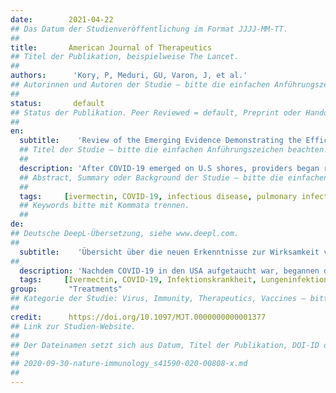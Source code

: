 ```yaml
---
date:        2021-04-22
## Das Datum der Studienveröffentlichung im Format JJJJ-MM-TT.
##
title:       American Journal of Therapeutics 
## Titel der Publikation, beispielweise The Lancet.
##
authors:      'Kory, P, Meduri, GU, Varon, J, et al.'
## Autorinnen und Autoren der Studie – bitte die einfachen Anführungszeichen beachten!
##
status:       default
## Status der Publikation. Peer Reviewed = default, Preprint oder Handout (Thesenpapier)
##
en:
  subtitle:    'Review of the Emerging Evidence Demonstrating the Efficacy of Ivermectin in the Prophylaxis and Treatment of COVID-19'
  ## Titel der Studie – bitte die einfachen Anführungszeichen beachten!
  ##
  description: 'After COVID-19 emerged on U.S shores, providers began reviewing the emerging basic science, translational, and clinical data to identify potentially effective treatment options. In addition, a multitude of both novel and repurposed therapeutic agents were used empirically and studied within clinical trials. The majority of trialed agents have failed to provide reproducible, definitive proof of efficacy in reducing the mortality of COVID-19 with the exception of corticosteroids in moderate to severe disease. Recently, evidence has emerged that the oral antiparasitic agent ivermectin exhibits numerous antiviral and anti-inflammatory mechanisms with trial results reporting significant outcome benefits. Given some have not passed peer review, several expert groups including Unitaid/World Health Organization have undertaken a systematic global effort to contact all active trial investigators to rapidly gather the data needed to grade and perform meta-analyses. Data were sourced from published peer-reviewed studies, manuscripts posted to preprint servers, expert meta-analyses, and numerous epidemiological analyses of regions with ivermectin distribution campaigns. A large majority of randomized and observational controlled trials of ivermectin are reporting repeated, large magnitude improvements in clinical outcomes. Numerous prophylaxis trials demonstrate that regular ivermectin use leads to large reductions in transmission. Multiple, large "natural experiments" occurred in regions that initiated "ivermectin distribution" campaigns followed by tight, reproducible, temporally associated decreases in case counts and case fatality rates compared with nearby regions without such campaigns. Meta-analyses based on 18 randomized controlled treatment trials of ivermectin in COVID-19 have found large, statistically significant reductions in mortality, time to clinical recovery, and time to viral clearance. Furthermore, results from numerous controlled prophylaxis trials report significantly reduced risks of contracting COVID-19 with the regular use of ivermectin. Finally, the many examples of ivermectin distribution campaigns leading to rapid population-wide decreases in morbidity and mortality indicate that an oral agent effective in all phases of COVID-19 has been identified.'
  ## Abstract, Summary oder Background der Studie – bitte die einfachen Anführungszeichen beachten!
  ##
  tags:     [ivermectin, COVID-19, infectious disease, pulmonary infection, respiratory failure]
  ## Keywords bitte mit Kommata trennen.
  ##
de: 
## Deutsche DeepL-Übersetzung, siehe www.deepl.com.
##
  subtitle:    'Übersicht über die neuen Erkenntnisse zur Wirksamkeit von Ivermectin bei der Prophylaxe und Behandlung von COVID-19'
##
  description: 'Nachdem COVID-19 in den USA aufgetaucht war, begannen die Anbieter, die sich abzeichnenden grundlagenwissenschaftlichen, translationalen und klinischen Daten zu prüfen, um potenziell wirksame Behandlungsmöglichkeiten zu ermitteln. Darüber hinaus wurde eine Vielzahl neuartiger und wieder verwendeter Therapeutika empirisch eingesetzt und in klinischen Studien untersucht. Für die meisten getesteten Wirkstoffe konnte kein reproduzierbarer, endgültiger Wirksamkeitsnachweis zur Senkung der Sterblichkeitsrate bei COVID-19 erbracht werden, mit Ausnahme von Kortikosteroiden bei mittelschwerer bis schwerer Erkrankung. In jüngster Zeit hat sich gezeigt, dass das orale Antiparasitikum Ivermectin zahlreiche antivirale und entzündungshemmende Mechanismen aufweist, wobei Studienergebnisse über signifikante Vorteile berichten. Da einige von ihnen die Peer-Review nicht bestanden haben, haben mehrere Expertengruppen, darunter Unitaid/Weltgesundheitsorganisation, eine systematische globale Anstrengung unternommen, um alle aktiven Prüfärzte zu kontaktieren und die für die Bewertung und Durchführung von Meta-Analysen erforderlichen Daten rasch zu sammeln. Die Daten stammen aus veröffentlichten, von Fachleuten begutachteten Studien, aus Manuskripten, die auf Preprint-Servern veröffentlicht wurden, aus Meta-Analysen von Experten und aus zahlreichen epidemiologischen Analysen von Regionen mit Ivermectin-Verteilungskampagnen. Die überwiegende Mehrheit der randomisierten und kontrollierten Beobachtungsstudien zu Ivermectin berichtet über wiederholte, groß angelegte Verbesserungen der klinischen Ergebnisse. Zahlreiche Prophylaxestudien zeigen, dass die regelmäßige Anwendung von Ivermectin zu einem starken Rückgang der Übertragung führt. Mehrere große "natürliche Experimente" fanden in Regionen statt, die Kampagnen zur Verteilung von Ivermectin starteten, gefolgt von einem starken, reproduzierbaren und zeitlich verbundenen Rückgang der Fallzahlen und der Sterblichkeitsraten im Vergleich zu nahe gelegenen Regionen ohne solche Kampagnen. Meta-Analysen auf der Grundlage von 18 randomisierten, kontrollierten Behandlungsversuchen mit Ivermectin bei COVID-19 ergaben große, statistisch signifikante Verringerungen der Sterblichkeit, der Zeit bis zur klinischen Genesung und der Zeit bis zur Virusfreiheit. Darüber hinaus zeigen die Ergebnisse zahlreicher kontrollierter Prophylaxestudien, dass bei regelmäßiger Anwendung von Ivermectin das Risiko, an COVID-19 zu erkranken, deutlich sinkt. Schließlich deuten die vielen Beispiele von Ivermectin-Verteilungskampagnen, die zu einem raschen bevölkerungsweiten Rückgang der Morbidität und Mortalität führten, darauf hin, dass ein oraler Wirkstoff gefunden wurde, der in allen Phasen von COVID-19 wirksam ist.'
  tags:     [Ivermectin, COVID-19, Infektionskrankheit, Lungeninfektion, respiratorische Insuffizienz]
group:       "Treatments"
## Kategorie der Studie: Virus, Immunity, Therapeutics, Vaccines – bitte die Anführungszeichen beachten!
##
credit:      https://doi.org/10.1097/MJT.0000000000001377
## Link zur Studien-Website.
##
## Der Dateinamen setzt sich aus Datum, Titel der Publikation, DOI-ID der Studie (nach dem letzten Slash) und der Dateiendung zusammen. Bitte den Unterstrich vor der DOI-ID beachten!
##
## 2020-09-30-nature-immunology_s41590-020-00808-x.md
##
---
```

<object data="{{ page.link }}" style='height:calc(100vh - 400px); width: 100%' type='application/pdf'></object>